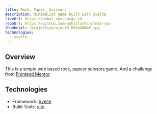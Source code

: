 ```yaml
---
title: Rock, Paper, Scissors
description: Minimalist game built with Svelte
liveUrl: https://ashal-rps.surge.sh
repoUrl: https://github.com/ashalfarhan/fm15-rps
thumbnail: /projects/project8_MQJwGKNmf.jpg
technologies:
  - svelte
---
```


## Overview

This is a simple web based rock, papeer scissors game. And a challenge from [Frontend Mentor](https://frontendmentor.io).

## Technologies

- Framwwork: [Svelte](https://svelte.dev)
- Build Tools: [vite](https://vitejs.dev)
